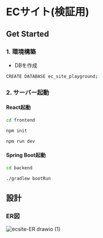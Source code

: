 # ECサイト(検証用)

## Get Started
### 1. 環境構築
- DBを作成
```bash
CREATE DATABASE ec_site_playground;
```
### 2. サーバー起動
#### React起動
```bash
cd frontend
```
```bash
npm init
```
```bash
npm run dev
```
#### Spring Boot起動
```bash
cd backend
```
```bash
./gradlew bootRun
```

## 設計
### ER図
![ecsite-ER drawio (1)](https://github.com/user-attachments/assets/9150b4f2-8921-4f3a-b6e8-da260aa4b6b1)
